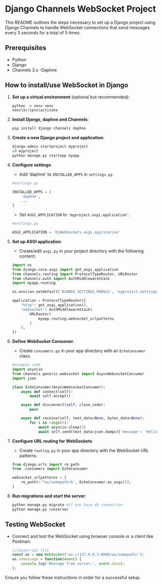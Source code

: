 # Django Channels WebSocket Project

This README outlines the steps necessary to set up a Django project using Django Channels to handle WebSocket connections that send messages every 3 seconds for a total of 5 times.

## Prerequisites

- Python 
- Django 
- Channels 3.x
 -Daphne

## How to install/use WebSocket in Django

1. **Set up a virtual environment** (optional but recommended):

    ```bash
    python -m venv venv
    venv\Scripts\activate
    ```

2. **Install Django, daphne and Channels**:

    ```bash
    pip install django channels daphne
    ```

3. **Create a new Django project and application**:

    ```bash
    django-admin startproject myproject
    cd myproject
    python manage.py startapp myapp
    ```

4. **Configure settings**:

    - Add 'daphne' to `INSTALLED_APPS` in `settings.py`.
    ```python
    #settings.py

    INSTALLED_APPS = [
        'daphne',
        ...
    ]
    ```
    - Set `ASGI_APPLICATION` to `'myproject.asgi.application'`.
    ```python
    #settings.py

    ASGI_APPLICATION = 'DjWebSockets.asgi.application'
    ```

5. **Set up ASGI application**:

    - Create/edit `asgi.py` in your project directory with the following content:
    ```python
    import os
    from django.core.asgi import get_asgi_application
    from channels.routing import ProtocolTypeRouter, URLRouter
    from channels.auth import AuthMiddlewareStack
    import myapp.routing

    os.environ.setdefault('DJANGO_SETTINGS_MODULE', 'myproject.settings')

    application = ProtocolTypeRouter({
        "http": get_asgi_application(),
        "websocket": AuthMiddlewareStack(
            URLRouter(
                myapp.routing.websocket_urlpatterns
            )
        ),
    })
    ```

6. **Define WebSocket Consumer**:

    - Create `consumers.py` in your app directory with an `EchoConsumer` class.
    ```python
    #example code
    import asyncio
    from channels.generic.websocket import AsyncWebsocketConsumer
    import json

    class EchoConsumer(AsyncWebsocketConsumer):
        async def connect(self):
            await self.accept()

        async def disconnect(self, close_code):
            pass

        async def receive(self, text_data=None, bytes_data=None):
            for i in range(5):
                await asyncio.sleep(3)
                await self.send(text_data=json.dumps({'message': 'Hello! This is message number {}'.format(i+1)}))
     ```
7. **Configure URL routing for WebSockets**:

    - Create `routing.py` in your app directory with the WebSocket URL patterns.

    ```python
    from django.urls import re_path
    from .consumers import EchoConsumer

    websocket_urlpatterns = [
        re_path(r'^ws/somepath/$', EchoConsumer.as_asgi()),
    ]
    ```

8. **Run migrations and start the server**:

    ```bash
    python manage.py migrate #if you have db connection
    python manage.py runserver
    ```

## Testing WebSocket

- Connect and test the WebSocket using browser console or a client like Postman:

    ```javascript
    //Javascript file
    const ws = new WebSocket('ws://127.0.0.1:8000/ws/somepath/');
    ws.onmessage = function(event) {
        console.log('Message from server:', event.data);
    };
    ```

Ensure you follow these instructions in order for a successful setup.
